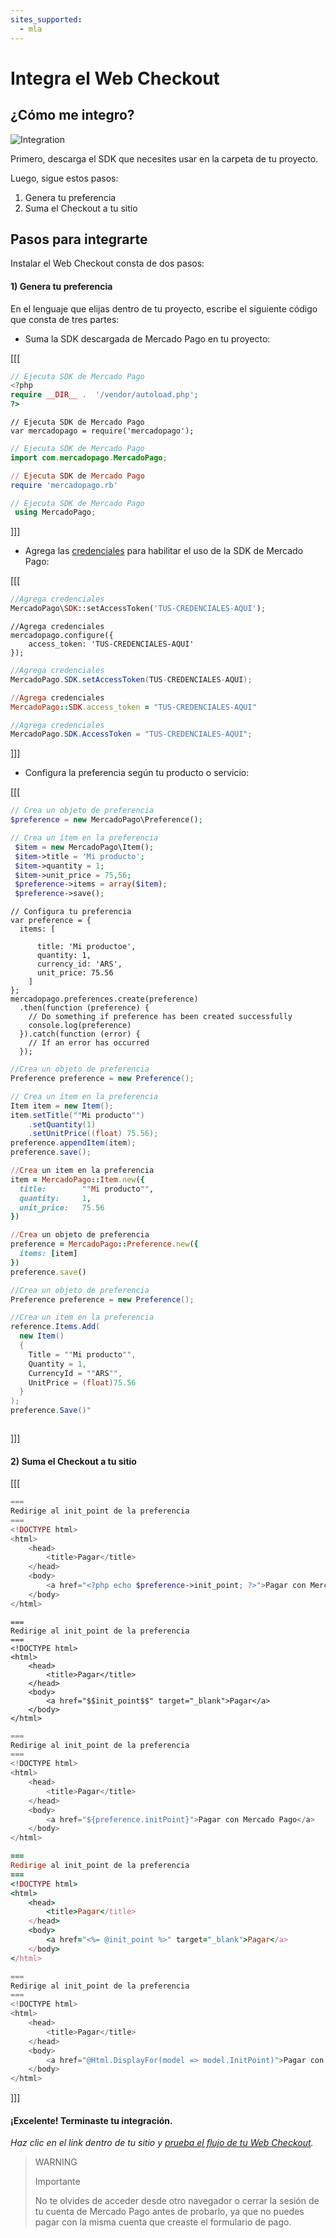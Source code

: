 ```yaml
---
sites_supported:
  - mla
---
```


# Integra el Web Checkout

## ¿Cómo me integro? 

![Integration](/images/web-payment-checkout/flow-integration-v2.png)

Primero, descarga el SDK que necesites usar en la carpeta de tu proyecto.


Luego, sigue estos pasos:

1. Genera tu preferencia
1. Suma el Checkout a tu sitio

## Pasos para integrarte

Instalar el Web Checkout consta de dos pasos: 

#### 1) Genera tu preferencia

En el lenguaje que elijas dentro de tu proyecto, escribe el siguiente código que consta de tres partes:

* Suma la SDK descargada de Mercado Pago en tu proyecto:

[[[
 ```php
// Ejecuta SDK de Mercado Pago
<?php
require __DIR__ .  '/vendor/autoload.php';
?>
```
```node
// Ejecuta SDK de Mercado Pago
var mercadopago = require('mercadopago');
```
```java
// Ejecuta SDK de Mercado Pago
import com.mercadopago.MercadoPago;
```
```ruby
// Ejecuta SDK de Mercado Pago
require 'mercadopago.rb'
```
```csharp
// Ejecuta SDK de Mercado Pago
 using MercadoPago;
```
]]]

* Agrega las [credenciales](https://www.mercadopago.com/mla/account/credentials) para habilitar el uso de la SDK de Mercado Pago:

[[[
 ```php
 //Agrega credenciales
MercadoPago\SDK::setAccessToken('TUS-CREDENCIALES-AQUI');
```
```node
//Agrega credenciales
mercadopago.configure({
    access_token: 'TUS-CREDENCIALES-AQUI'
});
```
```java
//Agrega credenciales
MercadoPago.SDK.setAccessToken(TUS-CREDENCIALES-AQUI);
```
```ruby
//Agrega credenciales
MercadoPago::SDK.access_token = "TUS-CREDENCIALES-AQUI"
```
```csharp
//Agrega credenciales
MercadoPago.SDK.AccessToken = "TUS-CREDENCIALES-AQUI";
```
]]]

* Configura la preferencia según tu producto o servicio:

[[[
 ```php
// Crea un objeto de preferencia
 $preference = new MercadoPago\Preference();

// Crea un ítem en la preferencia
  $item = new MercadoPago\Item();
  $item->title = 'Mi producto';
  $item->quantity = 1;
  $item->unit_price = 75,56;
  $preference->items = array($item);
  $preference->save();
```
```node
// Configura tu preferencia
var preference = {
  items: [
    
      title: 'Mi productoe',
      quantity: 1,
      currency_id: 'ARS',
      unit_price: 75.56
    ]
};
mercadopago.preferences.create(preference)
  .then(function (preference) {
    // Do something if preference has been created successfully
    console.log(preference)
  }).catch(function (error) {
    // If an error has occurred
  });
```
```java
//Crea un objeto de preferencia
Preference preference = new Preference();

// Crea un ítem en la preferencia
Item item = new Item();
item.setTitle(""Mi producto"")
    .setQuantity(1)
    .setUnitPrice((float) 75.56);
preference.appendItem(item);
preference.save();
```
```ruby
//Crea un item en la preferencia
item = MercadoPago::Item.new({
  title:        ""Mi producto"",
  quantity:     1,
  unit_price:   75.56
})

//Crea un objeto de preferencia
preference = MercadoPago::Preference.new({
  items: [item]
})
preference.save()
```
```csharp
//Crea un objeto de preferencia
Preference preference = new Preference(); 

//Crea un item en la preferencia
reference.Items.Add(
  new Item()
  {
    Title = ""Mi producto"", 
    Quantity = 1,
    CurrencyId = ""ARS"",
    UnitPrice = (float)75.56
  }
);
preference.Save()"
```
```curl
```
]]]


#### 2) Suma el Checkout a tu sitio

[[[
```php
===
Redirige al init_point de la preferencia
===
<!DOCTYPE html>
<html>
    <head>
        <title>Pagar</title>
    </head>
    <body>
        <a href="<?php echo $preference->init_point; ?>">Pagar con Mercado Pago</a>
    </body>
</html>
```
```node
===
Redirige al init_point de la preferencia
===
<!DOCTYPE html>
<html>
    <head>
        <title>Pagar</title>
    </head>
    <body>
        <a href="$$init_point$$" target="_blank">Pagar</a>
    </body>
</html>
```
```java
===
Redirige al init_point de la preferencia
===
<!DOCTYPE html>
<html>
    <head>
        <title>Pagar</title>
    </head>
    <body>
        <a href="${preference.initPoint}">Pagar con Mercado Pago</a>
    </body>
</html>
```
```ruby
===
Redirige al init_point de la preferencia
===
<!DOCTYPE html>
<html>
    <head>
        <title>Pagar</title>
    </head>
    <body>
        <a href="<%= @init_point %>" target="_blank">Pagar</a>
    </body>
</html>
```
```csharp
===
Redirige al init_point de la preferencia
===
<!DOCTYPE html>
<html>
    <head>
        <title>Pagar</title>
    </head>
    <body>
        <a href="@Html.DisplayFor(model => model.InitPoint)">Pagar con Mercado Pago</a>
    </body>
</html>
```
]]]

#### ¡Excelente! Terminaste tu integración.
_Haz clic en el link dentro de tu sitio y [prueba el flujo de tu  Web Checkout](https://docs.google.com/document/d/1ZexGiAgDG_zzasbjFOUrReB7wZF4FOHz9gQqaGSAr-0/edit?ts=5d13fe3a#bookmark=id.wa541l8g0ojd)._
 
>WARNING
>
>Importante
>
> No te olvides de acceder desde otro navegador o cerrar la sesión de tu cuenta de Mercado Pago antes de probarlo, ya que no puedes pagar con la misma cuenta que creaste el formulario de pago.

 